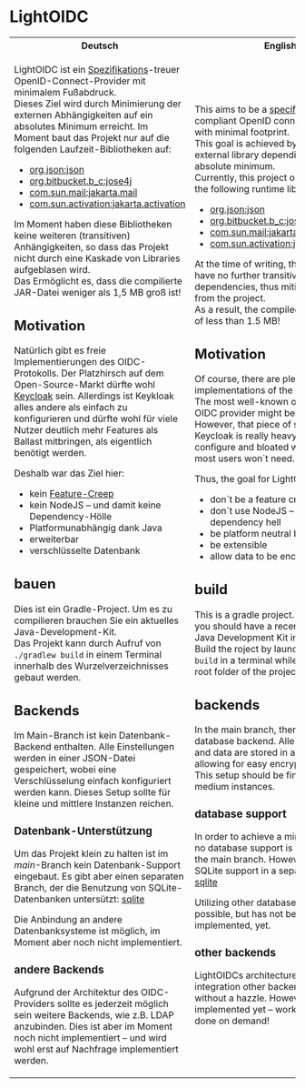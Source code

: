 # LightOIDC

<table>
    <tr>
        <th>Deutsch</th>
        <th>English</th>
    </tr>
    <tr>
        <td>

LightOIDC ist ein [Spezifikations][specification]-treuer OpenID-Connect-Provider mit minimalem Fußabdruck.  
Dieses Ziel wird durch Minimierung der externen Abhängigkeiten auf ein absolutes Minimum erreicht.
Im Moment baut das Projekt nur auf die folgenden Laufzeit-Bibliotheken auf:

* [org.json:json](https://github.com/douglascrockford/JSON-java)
* [org.bitbucket.b_c:jose4j](https://bitbucket.org/b_c/jose4j)
* [com.sun.mail:jakarta.mail](https://projects.eclipse.org/projects/ee4j.mail)
* [com.sun.activation:jakarta.activation](https://projects.eclipse.org/projects/ee4j.jaf)

Im Moment haben diese Bibliotheken keine weiteren (transitiven) Anhängigkeiten, so dass das Projekt nicht durch eine Kaskade von Libraries aufgeblasen wird.  
Das Ermöglicht es, dass die compilierte JAR-Datei weniger als 1,5 MB groß ist!

## Motivation

Natürlich gibt es freie Implementierungen des OIDC-Protokolls.
Der Platzhirsch auf dem Open-Source-Markt dürfte wohl [Keycloak] sein.
Allerdings ist Keykloak alles andere als einfach zu konfigurieren und dürfte wohl für viele Nutzer deutlich mehr Features als Ballast mitbringen, als eigentlich benötigt werden.

Deshalb war das Ziel hier:

* kein [Feature-Creep](https://datei.wiki/definition/die-grundlagen-des-feature-creep/)
* kein NodeJS – und damit keine Dependency-Hölle
* Platformunabhängig dank Java
* erweiterbar
* verschlüsselte Datenbank

## bauen

Dies ist ein Gradle-Project. Um es zu compilieren brauchen Sie ein aktuelles Java-Development-Kit.  
Das Projekt kann durch Aufruf von `./gradlew build` in einem Terminal innerhalb des Wurzelverzeichnisses gebaut werden.

## Backends

Im Main-Branch ist kein Datenbank-Backend enthalten.
Alle Einstellungen werden in einer JSON-Datei gespeichert, wobei eine Verschlüsselung einfach konfiguriert werden kann.
Dieses Setup sollte für kleine und mittlere Instanzen reichen.

### Datenbank-Unterstützung

Um das Projekt klein zu halten ist im _main_-Branch kein Datenbank-Support eingebaut.
Es gibt aber einen separaten Branch, der die Benutzung von SQLite-Datenbanken untersützt: [sqlite]

Die Anbindung an andere Datenbanksysteme ist möglich, im Moment aber noch nicht implementiert.

### andere Backends

Aufgrund der Architektur des OIDC-Providers sollte es jederzeit möglich sein weitere Backends, wie z.B. LDAP anzubinden.
Dies ist aber im Moment noch nicht implementiert – und wird wohl erst auf Nachfrage implementiert werden.


</td><td>

This aims to be a [specification] compliant OpenID connect provider with minimal footprint.  
This goal is achieved by reducing external library dependiencies to an absolute minimum.  
Currently, this project only depends on the following runtime libraries:

* [org.json:json](https://github.com/douglascrockford/JSON-java)
* [org.bitbucket.b_c:jose4j](https://bitbucket.org/b_c/jose4j)
* [com.sun.mail:jakarta.mail](https://projects.eclipse.org/projects/ee4j.mail)
* [com.sun.activation:jakarta.activation](https://projects.eclipse.org/projects/ee4j.jaf)

At the time of writing, these libraries have no further transitive dependencies, thus mitigating any bloat from the project.  
As a result, the compiled jar has a size of less than 1.5 MB!

## Motivation

Of course, there are plenty other implementations of the OIDC protocol.
The most well-known open source OIDC provider might be [Keycloak].
However, that piece of software called Keycloak is really heavy duty, hard to configure and bloated with features the most users won`t need.

Thus, the goal for LightOIDC was:

* don`t be a feature creep
* don`t use NodeJS – avoid the dependency hell
* be platform neutral by using Java
* be extensible
* allow data to be encrypted

## build

This is a gradle project. To compile it, you should have a recent version of a Java Development Kit installed.  
Build the roject by launching `./gradlew build` in a terminal while being in the root folder of the project.

## backends

In the main branch, there ist no database backend.
Alle preferences and data are stored in a JSON file, allowing for easy encryption of data.
This setup should be fine for small and medium instances.

### database support

In order to achieve a minimal footprint, no database support is incorporated in the main branch.
However, there is SQLite support in a separate branch: [sqlite]

Utilizing other databases should be possible, but has not been implemented, yet.

### other backends

LightOIDCs architecture shout allow integration other backends, like LDAP, without a hazzle.
However, this is not implemented yet – work will have to be done on demand!

</td>
</tr>
</table>

[Keycloak]: https://www.keycloak.org/
[specification]: https://openid.net/specs/openid-connect-core-1_0.html
[sqlite]: ../sqlite